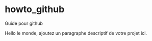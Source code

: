 # howto_github
 Guide pour github
 
 Hello le monde, ajoutez un paragraphe descriptif de votre projet ici.
